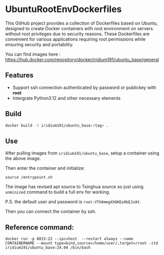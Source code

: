 # UbuntuRootEnvDockerfiles
This GitHub project provides a collection of Dockerfiles based on Ubuntu, designed to create Docker containers with root environment on servers without root privileges due to security reasons. These Dockerfiles are convenient for various applications requiring root permissions while ensuring security and portability.

You can find images here : https://hub.docker.com/repository/docker/iridium191/ubuntu_base/general

## Features

- Support ssh connection authenticated by password or publickey with **root**
- Intergrate Python3.12 and other necessary elements 

## Build

```bash
docker build -t iridium191/ubuntu_base:<tag> .
```
## Use

After pulling images from `iridium191/ubuntu_base`, setup a container using the above image.

Then enter the container and initialize:

```
source /entrypoint.sh
```

The image has revised apt source to Tsinghua source so just using `unminized` command to build a full env for working. 

P.S. the default user and password is `root:VTH4mmgXX8KEo9bEJzAY`.

Then you can connect the container by ssh.

## Reference command:
```shell
docker run -p 8015:22 --ipc=host  --restart always --name CONTAINERNAME --mount type=bind,source=/home/user/,target=/root -itd iridium191/ubuntu_base:24.04 /bin/bash
```